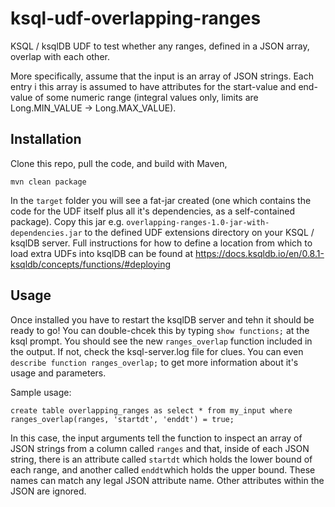# ksql-udf-overlapping-ranges

KSQL / ksqlDB UDF to test whether any ranges, defined in a JSON array, overlap with each other.

More specifically, assume that the input is an array of JSON strings. Each entry i this array is assumed to have attributes
for the start-value and end-value of some numeric range (integral values only, limits are Long.MIN_VALUE -> Long.MAX_VALUE).

## Installation

Clone this repo, pull the code, and build with Maven,

`mvn clean package`

In the `target` folder you will see a fat-jar created (one which contains the code for the UDF itself plus all it's dependencies, as a self-contained package).
Copy this jar e.g. `overlapping-ranges-1.0-jar-with-dependencies.jar` to the defined UDF extensions directory on your KSQL / ksqlDB server. 
Full instructions for how to define a location from which to load extra UDFs into ksqlDB can be found at https://docs.ksqldb.io/en/0.8.1-ksqldb/concepts/functions/#deploying

## Usage
Once installed you have to restart the ksqlDB server and tehn it should be ready to go! You can double-chcek this by typing `show functions;` at the ksql prompt. 
You should see the new `ranges_overlap` function included in the output. If not, check the ksql-server.log file for clues. You can even `describe function ranges_overlap;` 
to get more information about it's usage and parameters.

Sample usage:

`create table overlapping_ranges as select * from my_input where ranges_overlap(ranges, 'startdt', 'enddt') = true;`

In this case, the input arguments tell the function to inspect an array of JSON strings from a column called `ranges` and that, inside of each JSON string, there is 
an attribute called `startdt` which holds the lower bound of each range, and another called `enddt`which holds the upper bound. These names can match any legal JSON attribute name.
Other attributes within the JSON are ignored.

